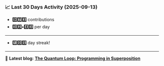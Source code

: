 <!--START_STATS-->
### 📈 Last 30 Days Activity (2025-09-13)  
- **9️⃣7️⃣3️⃣** contributions  
- **3️⃣2️⃣•4️⃣3️⃣** per day
---
- **1️⃣0️⃣5️⃣** day streak!
---
📝 **Latest blog:** [**The Quantum Loop: Programming in Superposition**](https://andriak.com/blog/quantum-loop)
<!--END_STATS-->
